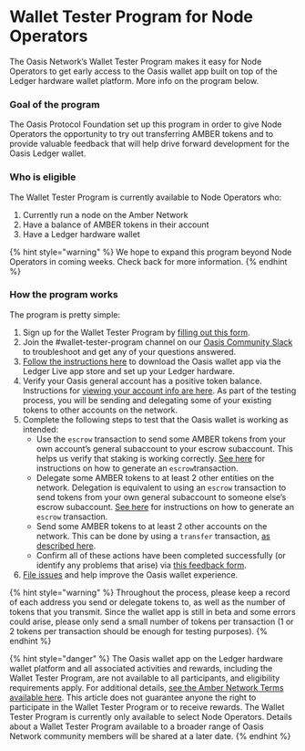 # Wallet Tester Program for Node Operators

The Oasis Network’s Wallet Tester Program makes it easy for Node Operators to get early access to the Oasis wallet app built on top of the Ledger hardware wallet platform. More info on the program below.

### Goal of the program

The Oasis Protocol Foundation set up this program in order to give Node Operators the opportunity to try out transferring AMBER tokens and to provide valuable feedback that will help drive forward development for the Oasis Ledger wallet.

### Who is eligible

The Wallet Tester Program is currently available to Node Operators who:

1. Currently run a node on the Amber Network
2. Have a balance of AMBER tokens in their account
3. Have a Ledger hardware wallet

{% hint style="warning" %}
We hope to expand this program beyond Node Operators in coming weeks. Check back for more information.
{% endhint %}

### How the program works

The program is pretty simple:

1. Sign up for the Wallet Tester Program by [filling out this form](https://oasisfoundation.typeform.com/to/NW4RuTQR).
2. Join the \#wallet-tester-program channel on our [Oasis Community Slack](http://www.oasisprotocol.org/slack) to troubleshoot and get any of your questions answered.
3. [Follow the instructions here](https://docs.oasis.dev/hsm/ledger.html#prerequisites) to download the Oasis wallet app via the Ledger Live app store and set up your Ledger hardware.
4. Verify your Oasis general account has a positive token balance. Instructions for [viewing your account info are here](https://docs.oasis.dev/operators/stake-management.html#account-info). As part of the testing process, you will be sending and delegating some of your existing tokens to other accounts on the network.
5. Complete the following steps to test that the Oasis wallet is working as intended:
   * Use the `escrow` transaction to send some AMBER tokens from your own account’s general subaccount to your escrow subaccount. This helps us verify that staking is working correctly. [See here](https://docs.oasis.dev/operators/stake-management.html#escrowing-tokens) for instructions on how to generate an `escrow`transaction.
   * Delegate some AMBER tokens to at least 2 other entities on the network. Delegation is equivalent to using an `escrow` transaction to send tokens from your own general subaccount to someone else’s escrow subaccount. [See here](https://docs.oasis.dev/operators/stake-management.html#escrowing-tokens) for instructions on how to generate an `escrow` transaction.
   * Send some AMBER tokens to at least 2 other accounts on the network. This can be done by using a `transfer` transaction, [as described here](https://docs.oasis.dev/operators/stake-management.html#transferring-tokens).
   * Confirm all of these actions have been completed successfully \(or identify any problems that arise\) via [this feedback form](https://oasisfoundation.typeform.com/to/gzezJNFB).
6. [File issues](https://github.com/oasisprotocol/oasis-core/issues/new/choose) and help improve the Oasis wallet experience.

{% hint style="warning" %}
Throughout the process, please keep a record of each address you send or delegate tokens to, as well as the number of tokens that you transmit. Since the wallet app is still in beta and some errors could arise, please only send a small number of tokens per transaction \(1 or 2 tokens per transaction should be enough for testing purposes\).
{% endhint %}

{% hint style="danger" %}
The Oasis wallet app on the Ledger hardware wallet platform and all associated activities and rewards, including the Wallet Tester Program, are not available to all participants, and eligibility requirements apply. For additional details, [see the Amber Network Terms available here](https://docsend.com/view/zv5cfia). This article does not guarantee anyone the right to participate in the Wallet Tester Program or to receive rewards. The Wallet Tester Program is currently only available to select Node Operators. Details about a Wallet Tester Program available to a broader range of Oasis Network community members will be shared at a later date.
{% endhint %}




